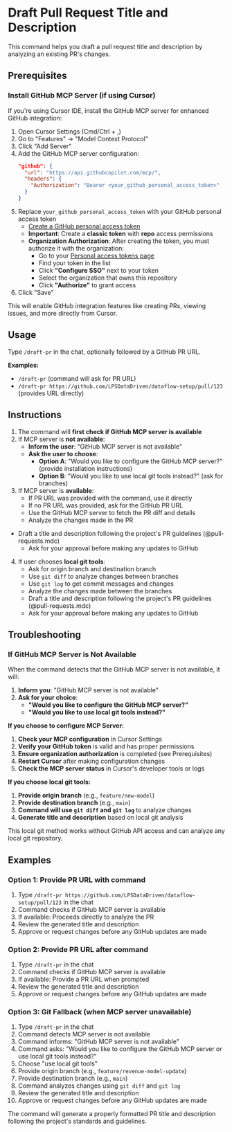 # Draft Pull Request Title and Description

This command helps you draft a pull request title and description by analyzing an existing PR's changes.

## Prerequisites

### Install GitHub MCP Server (if using Cursor)

If you're using Cursor IDE, install the GitHub MCP server for enhanced GitHub integration:

1. Open Cursor Settings (Cmd/Ctrl + ,)
2. Go to "Features" → "Model Context Protocol"
3. Click "Add Server"
4. Add the GitHub MCP server configuration:
   ```json
   "github": {
     "url": "https://api.githubcopilot.com/mcp/",
     "headers": {
       "Authorization": "Bearer <your_github_personal_access_token>"
     }
   }
   ```
5. Replace `your_github_personal_access_token` with your GitHub personal access token
   - [Create a GitHub personal access token](https://docs.github.com/en/authentication/keeping-your-account-and-data-secure/creating-a-personal-access-token)
   - **Important**: Create a **classic token** with **repo** access permissions
   - **Organization Authorization**: After creating the token, you must authorize it with the organization:
     - Go to your [Personal access tokens page](https://github.com/settings/tokens)
     - Find your token in the list
     - Click **"Configure SSO"** next to your token
     - Select the organization that owns this repository
     - Click **"Authorize"** to grant access
6. Click "Save"

This will enable GitHub integration features like creating PRs, viewing issues, and more directly from Cursor.

## Usage
Type `/draft-pr` in the chat, optionally followed by a GitHub PR URL.

**Examples:**
- `/draft-pr` (command will ask for PR URL)
- `/draft-pr https://github.com/LPSDataDriven/dataflow-setup/pull/123` (provides URL directly)

## Instructions
1. The command will **first check if GitHub MCP server is available**
2. If MCP server is **not available**:
   - **Inform the user**: "GitHub MCP server is not available"
   - **Ask the user to choose**:
     - **Option A**: "Would you like to configure the GitHub MCP server?" (provide installation instructions)
     - **Option B**: "Would you like to use local git tools instead?" (ask for branches)
3. If MCP server is **available**:
   - If PR URL was provided with the command, use it directly
   - If no PR URL was provided, ask for the GitHub PR URL
   - Use the GitHub MCP server to fetch the PR diff and details
   - Analyze the changes made in the PR
 - Draft a title and description following the project's PR guidelines (@pull-requests.mdc)
   - Ask for your approval before making any updates to GitHub
4. If user chooses **local git tools**:
   - Ask for origin branch and destination branch
   - Use `git diff` to analyze changes between branches
   - Use `git log` to get commit messages and changes
   - Analyze the changes made between the branches
   - Draft a title and description following the project's PR guidelines (@pull-requests.mdc)
   - Ask for your approval before making any updates to GitHub

## Troubleshooting

### If GitHub MCP Server is Not Available
When the command detects that the GitHub MCP server is not available, it will:

1. **Inform you**: "GitHub MCP server is not available"
2. **Ask for your choice**:
   - **"Would you like to configure the GitHub MCP server?"**
   - **"Would you like to use local git tools instead?"**

**If you choose to configure MCP Server:**
1. **Check your MCP configuration** in Cursor Settings
2. **Verify your GitHub token** is valid and has proper permissions
3. **Ensure organization authorization** is completed (see Prerequisites)
4. **Restart Cursor** after making configuration changes
5. **Check the MCP server status** in Cursor's developer tools or logs

**If you choose local git tools:**
1. **Provide origin branch** (e.g., `feature/new-model`)
2. **Provide destination branch** (e.g., `main`)
3. **Command will use `git diff` and `git log`** to analyze changes
4. **Generate title and description** based on local git analysis

This local git method works without GitHub API access and can analyze any local git repository.

## Examples

### Option 1: Provide PR URL with command
1. Type `/draft-pr https://github.com/LPSDataDriven/dataflow-setup/pull/123` in the chat
2. Command checks if GitHub MCP server is available
3. If available: Proceeds directly to analyze the PR
4. Review the generated title and description
5. Approve or request changes before any GitHub updates are made

### Option 2: Provide PR URL after command
1. Type `/draft-pr` in the chat
2. Command checks if GitHub MCP server is available
3. If available: Provide a PR URL when prompted
4. Review the generated title and description
5. Approve or request changes before any GitHub updates are made

### Option 3: Git Fallback (when MCP server unavailable)
1. Type `/draft-pr` in the chat
2. Command detects MCP server is not available
3. Command informs: "GitHub MCP server is not available"
4. Command asks: "Would you like to configure the GitHub MCP server or use local git tools instead?"
5. Choose "use local git tools"
6. Provide origin branch (e.g., `feature/revenue-model-update`)
7. Provide destination branch (e.g., `main`)
8. Command analyzes changes using `git diff` and `git log`
9. Review the generated title and description
10. Approve or request changes before any GitHub updates are made

The command will generate a properly formatted PR title and description following the project's standards and guidelines.
